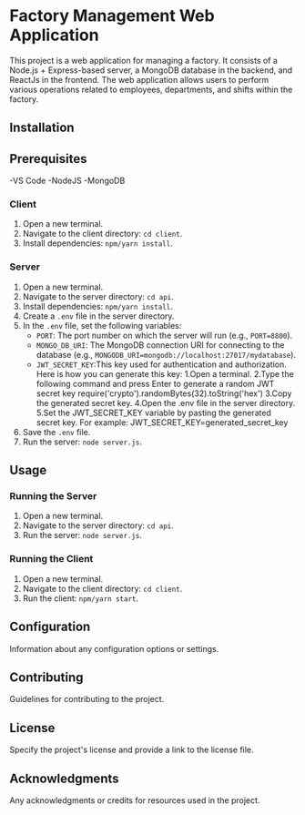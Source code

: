 # Factory Management Web Application

This project is a web application for managing a factory. It consists of a Node.js + Express-based server, a MongoDB database in the backend, and ReactJs in the frontend. The web application allows users to perform various operations related to employees, departments, and shifts within the factory.

## Installation

## Prerequisites

-VS Code
-NodeJS
-MongoDB

### Client

1. Open a new terminal.
2. Navigate to the client directory: `cd client`.
3. Install dependencies: `npm/yarn install`.

### Server

1. Open a new terminal.
2. Navigate to the server directory: `cd api`.
3. Install dependencies: `npm/yarn install`.
4. Create a `.env` file in the server directory.
5. In the `.env` file, set the following variables:
   - `PORT`: The port number on which the server will run (e.g., `PORT=8800`).
   - `MONGO_DB_URI`: The MongoDB connection URI for connecting to the database (e.g., `MONGODB_URI=mongodb://localhost:27017/mydatabase`).
   - `JWT_SECRET_KEY`:This key used for authentication and authorization.
     Here is how you can generate this key:
     1.Open a terminal.
     2.Type the following command and press Enter to generate a random JWT secret key
     require('crypto').randomBytes(32).toString('hex')
     3.Copy the generated secret key.
     4.Open the .env file in the server directory.
     5.Set the JWT_SECRET_KEY variable by pasting the generated secret key.
     For example:
     JWT_SECRET_KEY=generated_secret_key
6. Save the `.env` file.
7. Run the server: `node server.js`.

## Usage

### Running the Server

1. Open a new terminal.
2. Navigate to the server directory: `cd api`.
3. Run the server: `node server.js`.

### Running the Client

1. Open a new terminal.
2. Navigate to the client directory: `cd client`.
3. Run the client: `npm/yarn start`.

## Configuration

Information about any configuration options or settings.

## Contributing

Guidelines for contributing to the project.

## License

Specify the project's license and provide a link to the license file.

## Acknowledgments

Any acknowledgments or credits for resources used in the project.
